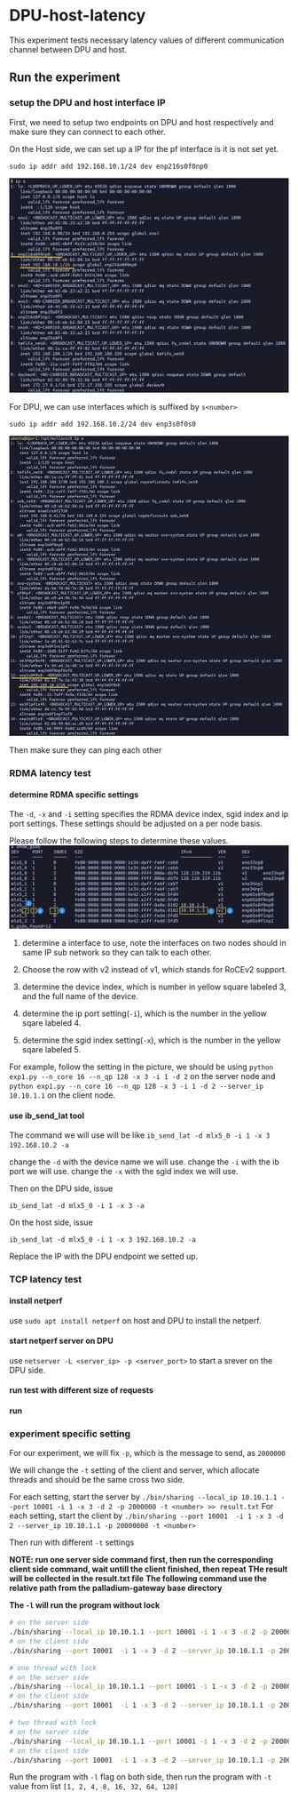 # DPU-host-latency

This experiment tests necessary latency values of different communication channel between DPU and host.

## Run the experiment

### setup the DPU and host interface IP

First, we need to setup two endpoints on DPU and host respectively and make sure they can connect to each other.

On the Host side, we can set up a IP for the pf interface is it is not set yet.

```
sudo ip addr add 192.168.10.1/24 dev enp216s0f0np0
```

![](../../docs/figures/host_setup.png)

For DPU, we can use interfaces which is suffixed by `s<number>`

```
sudo ip addr add 192.168.10.2/24 dev enp3s0f0s0
```

![](../../docs/figures/dpu-setup.png)

Then make sure they can ping each other 

### RDMA latency test


#### determine RDMA specific settings

The `-d`, `-x` and `-i` setting specifies the RDMA device index, sgid index and ip port settings. These settings should be adjusted on a per node basis.

Please follow the following steps to determine these values.
![](../../docs/figures/gid_instruction.png)

1. determine a interface to use, note the interfaces on two nodes should in same IP sub network so they can talk to each other.

2. Choose the row with v2 instead of v1, which stands for RoCEv2 support.

3. determine the device index, which is number in yellow square labeled 3, and the full name of the device.

4. determine the ip port setting(`-i`), which is the number in the yellow sqare labeled 4.

5. determine the sgid index setting(`-x`), which is the number in the yellow sqare labeled 5.

For example, follow the setting in the picture, we should be using `python exp1.py --n_core 16 --n_qp 128 -x 3 -i 1 -d 2` on the server node and `python exp1.py --n_core 16 --n_qp 128 -x 3 -i 1 -d 2 --server_ip 10.10.1.1` on the client node.

#### use ib_send_lat tool

The command we will use will be like `ib_send_lat -d mlx5_0 -i 1 -x 3 192.168.10.2 -a`

change the `-d` with the device name we will use.
change the `-i` with the ib port we will use.
change the `-x` with the sgid index we will use.

Then on the DPU side, issue

```
ib_send_lat -d mlx5_0 -i 1 -x 3 -a
```

On the host side, issue

```
ib_send_lat -d mlx5_0 -i 1 -x 3 192.168.10.2 -a
```

Replace the IP with the DPU endpoint we setted up.

### TCP latency test

#### install netperf

use `sudo apt install netperf` on host and DPU to install the netperf.

#### start netperf server on DPU

use `netserver -L <server_ip> -p <server_port>` to start a srever on the DPU side. 

#### run test with different size of requests


#### run 
### experiment specific setting

For our experiment, we will fix `-p`, which is the message to send, as `2000000`

We will change the `-t` setting of the client and server, which allocate threads and should be the same cross two side.

For each setting, start the server by `./bin/sharing --local_ip 10.10.1.1 --port 10001 -i 1 -x 3 -d 2 -p 2000000 -t <number> >> result.txt`
For each setting, start the client by `./bin/sharing --port 10001  -i 1 -x 3 -d 2 --server_ip 10.10.1.1 -p 20000000 -t <number>`

Then run with different `-t` settings

**NOTE: run one server side command first, then run the corresponding client side command, wait untill the client finished, then repeat**
**THe result will be collected in the result.txt file**
**The following command use the relative path from the palladium-gateway base directory**

**The `-l` will run the program without lock**
```bash
# on the server side
./bin/sharing --local_ip 10.10.1.1 --port 10001 -i 1 -x 3 -d 2 -p 20000000 -l >> result.txt
# on the client side
./bin/sharing --port 10001  -i 1 -x 3 -d 2 --server_ip 10.10.1.1 -p 20000000 -l
```

```bash
# one thread with lock
# on the server side
./bin/sharing --local_ip 10.10.1.1 --port 10001 -i 1 -x 3 -d 2 -p 20000000 -t 1 >> result.txt
# on the client side
./bin/sharing --port 10001  -i 1 -x 3 -d 2 --server_ip 10.10.1.1 -p 20000000 -t 1
```

```bash
# two thread with lock
# on the server side
./bin/sharing --local_ip 10.10.1.1 --port 10001 -i 1 -x 3 -d 2 -p 20000000 -t 2 >> result.txt
# on the client side
./bin/sharing --port 10001  -i 1 -x 3 -d 2 --server_ip 10.10.1.1 -p 20000000 -t 2
```

Run the program with `-l` flag on both side, then run the program with `-t` value from list `[1, 2, 4, 8, 16, 32, 64, 128]`
